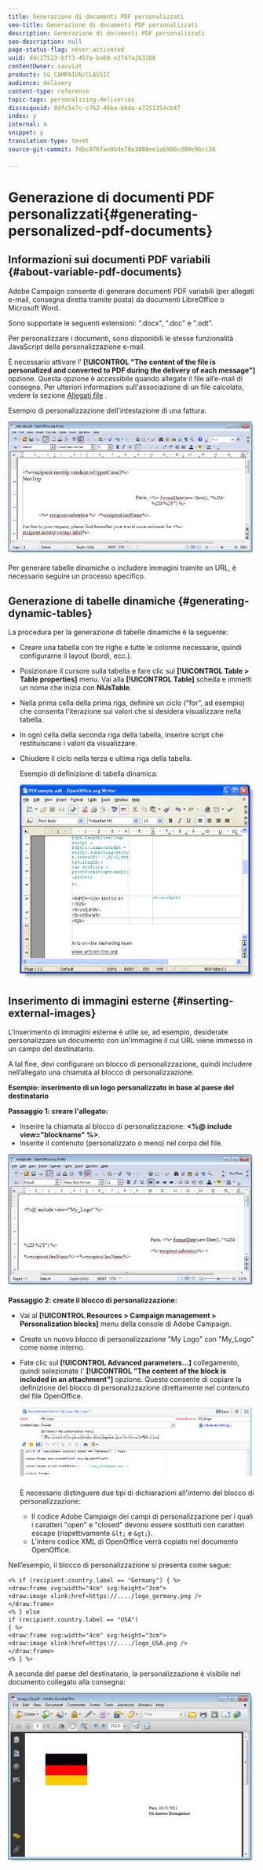 ```yaml
---
title: Generazione di documenti PDF personalizzati
seo-title: Generazione di documenti PDF personalizzati
description: Generazione di documenti PDF personalizzati
seo-description: null
page-status-flag: never-activated
uuid: d4c27523-bff3-457a-ba60-e2747a2b3166
contentOwner: sauviat
products: SG_CAMPAIGN/CLASSIC
audience: delivery
content-type: reference
topic-tags: personalizing-deliveries
discoiquuid: 8dfc5e7c-c762-46ba-bbda-a7251354cb47
index: y
internal: n
snippet: y
translation-type: tm+mt
source-git-commit: 7dbc876fae0bde78e3088ee1ab986cd09e9bcc38

---
```



# Generazione di documenti PDF personalizzati{#generating-personalized-pdf-documents}

## Informazioni sui documenti PDF variabili {#about-variable-pdf-documents}

Adobe Campaign consente di generare documenti PDF variabili (per allegati e-mail, consegna diretta tramite posta) da documenti LibreOffice o Microsoft Word.

Sono supportate le seguenti estensioni: &quot;.docx&quot;, &quot;.doc&quot; e &quot;.odt&quot;.

Per personalizzare i documenti, sono disponibili le stesse funzionalità JavaScript della personalizzazione e-mail.

È necessario attivare l’ **[!UICONTROL "The content of the file is personalized and converted to PDF during the delivery of each message"]** opzione. Questa opzione è accessibile quando allegate il file all’e-mail di consegna. Per ulteriori informazioni sull&#39;associazione di un file calcolato, vedere la sezione [Allegati file](../../delivery/using/attaching-files.md) .

Esempio di personalizzazione dell&#39;intestazione di una fattura:

![](assets/s_ncs_pdf_simple.png)

Per generare tabelle dinamiche o includere immagini tramite un URL, è necessario seguire un processo specifico.

## Generazione di tabelle dinamiche {#generating-dynamic-tables}

La procedura per la generazione di tabelle dinamiche è la seguente:

* Creare una tabella con tre righe e tutte le colonne necessarie, quindi configurarne il layout (bordi, ecc.).
* Posizionare il cursore sulla tabella e fare clic sul **[!UICONTROL Table > Table properties]** menu. Vai alla **[!UICONTROL Table]** scheda e immetti un nome che inizia con **NlJsTable**.
* Nella prima cella della prima riga, definire un ciclo (&quot;for&quot;, ad esempio) che consenta l&#39;iterazione sui valori che si desidera visualizzare nella tabella.
* In ogni cella della seconda riga della tabella, inserire script che restituiscano i valori da visualizzare.
* Chiudere il ciclo nella terza e ultima riga della tabella.

   Esempio di definizione di tabella dinamica:

   ![](assets/s_ncs_pdf_table.png)

## Inserimento di immagini esterne {#inserting-external-images}

L&#39;inserimento di immagini esterne è utile se, ad esempio, desiderate personalizzare un documento con un&#39;immagine il cui URL viene immesso in un campo del destinatario.

A tal fine, devi configurare un blocco di personalizzazione, quindi includere nell’allegato una chiamata al blocco di personalizzazione.

**Esempio: inserimento di un logo personalizzato in base al paese del destinatario**

**Passaggio 1: creare l&#39;allegato:**

* Inserire la chiamata al blocco di personalizzazione: **&lt;%@ include view=&quot;blockname&quot; %>**.
* Inserite il contenuto (personalizzato o meno) nel corpo del file.

![](assets/s_ncs_open_office_blocdeperso.png)

**Passaggio 2: create il blocco di personalizzazione:**

* Vai al **[!UICONTROL Resources > Campaign management > Personalization blocks]** menu della console di Adobe Campaign.
* Create un nuovo blocco di personalizzazione &quot;My Logo&quot; con &quot;My_Logo&quot; come nome interno.
* Fate clic sul **[!UICONTROL Advanced parameters...]** collegamento, quindi selezionate l&#39; **[!UICONTROL "The content of the block is included in an attachment"]** opzione. Questo consente di copiare la definizione del blocco di personalizzazione direttamente nel contenuto del file OpenOffice.

   ![](assets/s_ncs_pdf_bloc_option.png)

   È necessario distinguere due tipi di dichiarazioni all&#39;interno del blocco di personalizzazione:

   * Il codice Adobe Campaign dei campi di personalizzazione per i quali i caratteri &quot;open&quot; e &quot;closed&quot; devono essere sostituiti con caratteri escape (rispettivamente `&lt;` e `&gt;`).
   * L&#39;intero codice XML di OpenOffice verrà copiato nel documento OpenOffice.

Nell’esempio, il blocco di personalizzazione si presenta come segue:

```
<% if (recipient.country.label == "Germany") { %>
<draw:frame svg:width="4cm" svg:height="3cm">
<draw:image xlink:href=https://..../logo_germany.png />
</draw:frame>
<% } else
if (recipient.country.label == "USA")
{ %>
<draw:frame svg:width="4cm" svg:height="3cm">
<draw:image xlink:href=https://..../logo_USA.png />
</draw:frame>
<% } %>
```

A seconda del paese del destinatario, la personalizzazione è visibile nel documento collegato alla consegna:

![](assets/s_ncs_pdf_result.png)
